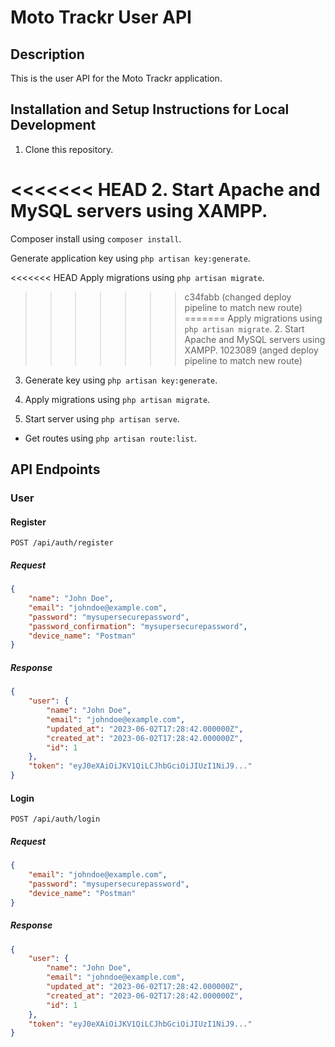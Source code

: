 # Moto Trackr User API

## Description

This is the user API for the Moto Trackr application.

## Installation and Setup Instructions for Local Development

1. Clone this repository.

<<<<<<< HEAD
2. Start Apache and MySQL servers using XAMPP.
=======
Composer install using `composer install`.

Generate application key using `php artisan key:generate`.

<<<<<<< HEAD
Apply migrations using `php artisan migrate`.
>>>>>>> c34fabb (changed deploy pipeline to match new route)
=======
Apply migrations using `php artisan migrate`. 2. Start Apache and MySQL servers using XAMPP.
>>>>>>> 1023089 (anged deploy pipeline to match new route)

3. Generate key using `php artisan key:generate`.

4. Apply migrations using `php artisan migrate`.

5. Start server using `php artisan serve`.

-   Get routes using `php artisan route:list`.

## API Endpoints

### User

#### Register

`POST /api/auth/register`

##### Request

```json
{
    "name": "John Doe",
    "email": "johndoe@example.com",
    "password": "mysupersecurepassword",
    "password_confirmation": "mysupersecurepassword",
    "device_name": "Postman"
}
```

##### Response

```json
{
    "user": {
        "name": "John Doe",
        "email": "johndoe@example.com",
        "updated_at": "2023-06-02T17:28:42.000000Z",
        "created_at": "2023-06-02T17:28:42.000000Z",
        "id": 1
    },
    "token": "eyJ0eXAiOiJKV1QiLCJhbGciOiJIUzI1NiJ9..."
}
```

#### Login

`POST /api/auth/login`

##### Request

```json
{
    "email": "johndoe@example.com",
    "password": "mysupersecurepassword",
    "device_name": "Postman"
}
```

##### Response

```json
{
    "user": {
        "name": "John Doe",
        "email": "johndoe@example.com",
        "updated_at": "2023-06-02T17:28:42.000000Z",
        "created_at": "2023-06-02T17:28:42.000000Z",
        "id": 1
    },
    "token": "eyJ0eXAiOiJKV1QiLCJhbGciOiJIUzI1NiJ9..."
}
```
